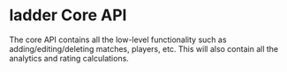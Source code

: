 # ladder Core API

The core API contains all the low-level functionality such as adding/editing/deleting matches, players, etc.
This will also contain all the analytics and rating calculations.